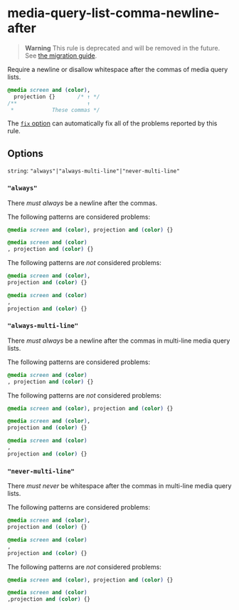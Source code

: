 # media-query-list-comma-newline-after

> **Warning** This rule is deprecated and will be removed in the future. See [the migration guide](../../../docs/migration-guide/to-15.md).

Require a newline or disallow whitespace after the commas of media query lists.

<!-- prettier-ignore -->
```css
@media screen and (color),
  projection {}       /* ↑ */
/**                      ↑
 *            These commas */
```

The [`fix` option](../../../docs/user-guide/usage/options.md#fix) can automatically fix all of the problems reported by this rule.

## Options

`string`: `"always"|"always-multi-line"|"never-multi-line"`

### `"always"`

There _must always_ be a newline after the commas.

The following patterns are considered problems:

<!-- prettier-ignore -->
```css
@media screen and (color), projection and (color) {}
```

<!-- prettier-ignore -->
```css
@media screen and (color)
, projection and (color) {}
```

The following patterns are _not_ considered problems:

<!-- prettier-ignore -->
```css
@media screen and (color),
projection and (color) {}
```

<!-- prettier-ignore -->
```css
@media screen and (color)
,
projection and (color) {}
```

### `"always-multi-line"`

There _must always_ be a newline after the commas in multi-line media query lists.

The following patterns are considered problems:

<!-- prettier-ignore -->
```css
@media screen and (color)
, projection and (color) {}
```

The following patterns are _not_ considered problems:

<!-- prettier-ignore -->
```css
@media screen and (color), projection and (color) {}
```

<!-- prettier-ignore -->
```css
@media screen and (color),
projection and (color) {}
```

<!-- prettier-ignore -->
```css
@media screen and (color)
,
projection and (color) {}
```

### `"never-multi-line"`

There _must never_ be whitespace after the commas in multi-line media query lists.

The following patterns are considered problems:

<!-- prettier-ignore -->
```css
@media screen and (color),
projection and (color) {}
```

<!-- prettier-ignore -->
```css
@media screen and (color)
,
projection and (color) {}
```

The following patterns are _not_ considered problems:

<!-- prettier-ignore -->
```css
@media screen and (color), projection and (color) {}
```

<!-- prettier-ignore -->
```css
@media screen and (color)
,projection and (color) {}
```
